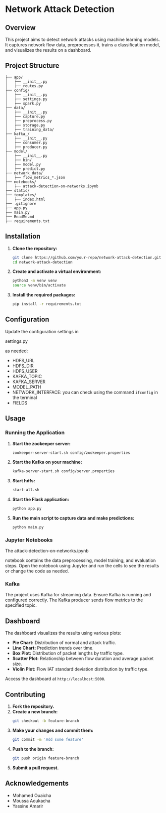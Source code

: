 # Network Attack Detection

## Overview

This project aims to detect network attacks using machine learning models. It captures network flow data, preprocesses it, trains a classification model, and visualizes the results on a dashboard.

## Project Structure

```
├── app/
│   ├── __init__.py
│   ├── routes.py
├── config/
│   ├── __init__.py
│   ├── settings.py
│   ├── spark.py
├── data/
│   ├── __init__.py
│   ├── capture.py
│   ├── preprocess.py
│   ├── storage.py
│   ├── training_data/
├── kafka_/
│   ├── __init__.py
│   ├── consumer.py
│   ├── producer.py
├── model/
│   ├── __init__.py
│   ├── bin/
│   ├── model.py
│   ├── predict.py
├── network_data/
│   ├── flow_metrics_*.json
├── notebooks/
│   ├── attack-detection-on-networks.ipynb
├── static/
├── templates/
│   ├── index.html
├── .gitignore
├── app.py
├── main.py
├── ReadMe.md
├── requirements.txt
```

## Installation

1. **Clone the repository:**
    ```sh
    git clone https://github.com/your-repo/network-attack-detection.git
    cd network-attack-detection
    ```

2. **Create and activate a virtual environment:**
    ```sh
    python3 -m venv venv
    source venv/bin/activate
    ```

3. **Install the required packages:**
    ```sh
    pip install -r requirements.txt
    ```

## Configuration

Update the configuration settings in 

settings.py

 as needed:
- HDFS_URL
- HDFS_DIR
- HDFS_USER
- KAFKA_TOPIC
- KAFKA_SERVER
- MODEL_PATH
- NETWORK_INTERFACE: you can check using the command `ifconfig` in the terminal
- FIELDS

## Usage

### Running the Application

1. **Start the zookeeper server:**
    ```sh
    zookeeper-server-start.sh config/zookeeper.properties
    ```
2. **Start the Kafka on your machine:**
    ```sh
    kafka-server-start.sh config/server.properties
    ```
3. **Start hdfs:**
    ```sh
    start-all.sh
    ```
4. **Start the Flask application:**
    ```sh
    python app.py
    ```

5. **Run the main script to capture data and make predictions:**
    ```sh
    python main.py
    ```


### Jupyter Notebooks

The attack-detection-on-networks.ipynb

notebook contains the data preprocessing, model training, and evaluation steps. Open the notebook using Jupyter and run the cells to see the results or change the code as needed.

### Kafka

The project uses Kafka for streaming data. Ensure Kafka is running and configured correctly. The Kafka producer sends flow metrics to the specified topic.

## Dashboard

The dashboard visualizes the results using various plots:
- **Pie Chart:** Distribution of normal and attack traffic.
- **Line Chart:** Prediction trends over time.
- **Box Plot:** Distribution of packet lengths by traffic type.
- **Scatter Plot:** Relationship between flow duration and average packet size.
- **Violin Plot:** Flow IAT standard deviation distribution by traffic type.

Access the dashboard at `http://localhost:5000`.

## Contributing

1. **Fork the repository.**
2. **Create a new branch:**
    ```sh
    git checkout -b feature-branch
    ```
3. **Make your changes and commit them:**
    ```sh
    git commit -m 'Add some feature'
    ```
4. **Push to the branch:**
    ```sh
    git push origin feature-branch
    ```
5. **Submit a pull request.**


## Acknowledgements

- Mohamed Ouaicha
- Moussa Aoukacha
- Yassine Amarir